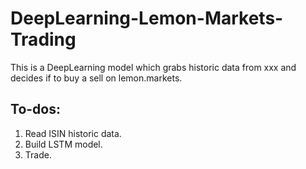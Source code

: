 # DeepLearning-Lemon-Markets-Trading

This is a DeepLearning model which grabs historic data from xxx and decides if to buy a sell on lemon.markets.

## To-dos:

1. Read ISIN historic data.
2. Build LSTM model.
3. Trade.
